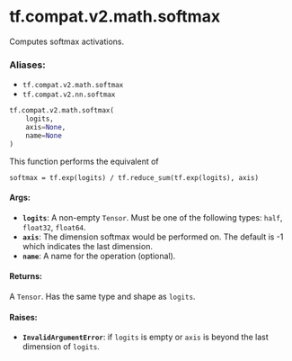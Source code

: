 <div itemscope itemtype="http://developers.google.com/ReferenceObject">
<meta itemprop="name" content="tf.compat.v2.math.softmax" />
<meta itemprop="path" content="Stable" />
</div>

# tf.compat.v2.math.softmax

Computes softmax activations.

### Aliases:

* `tf.compat.v2.math.softmax`
* `tf.compat.v2.nn.softmax`

``` python
tf.compat.v2.math.softmax(
    logits,
    axis=None,
    name=None
)
```

<!-- Placeholder for "Used in" -->

This function performs the equivalent of

    softmax = tf.exp(logits) / tf.reduce_sum(tf.exp(logits), axis)

#### Args:


* <b>`logits`</b>: A non-empty `Tensor`. Must be one of the following types: `half`,
  `float32`, `float64`.
* <b>`axis`</b>: The dimension softmax would be performed on. The default is -1 which
  indicates the last dimension.
* <b>`name`</b>: A name for the operation (optional).


#### Returns:

A `Tensor`. Has the same type and shape as `logits`.



#### Raises:


* <b>`InvalidArgumentError`</b>: if `logits` is empty or `axis` is beyond the last
  dimension of `logits`.